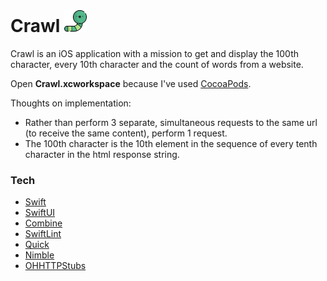 # Crawl ![Logo](./Crawl/Utilities/Assets.xcassets/Worm36.imageset/worm36x1.png "Crawl Logo")

Crawl is an iOS application with a mission to get and display the 100th character, every 10th character and the count of words from a website.

Open **Crawl.xcworkspace** because I've used [CocoaPods](https://cocoapods.org/).

Thoughts on implementation:
  - Rather than perform 3 separate, simultaneous requests to the same url (to receive the same content), perform 1 request.
  - The 100th character is the 10th element in the sequence of every tenth character in the html response string.

### Tech
* [Swift](https://swift.org/)
* [SwiftUI](https://developer.apple.com/xcode/swiftui/)
* [Combine](https://developer.apple.com/documentation/combine)
* [SwiftLint](https://github.com/realm/SwiftLint)
* [Quick](https://github.com/Quick/Quick)
* [Nimble](https://github.com/Quick/Nimble)
* [OHHTTPStubs](https://github.com/AliSoftware/OHHTTPStubs)
